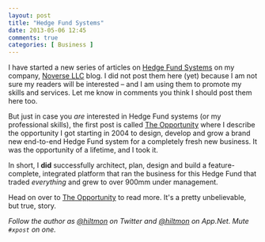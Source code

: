 ```yaml
---
layout: post
title: "Hedge Fund Systems"
date: 2013-05-06 12:45
comments: true
categories: [ Business ]
---
```


I have started a new series of articles on [Hedge Fund Systems](http://www.noverse.com/blog/categories/hedge-fund-systems/) on my company, [Noverse LLC](http://www.noverse.com/) blog.  <span class="light">I did not post them here (yet) because I am not sure my readers will be interested – and I am using them to promote my skills and services. Let me know in comments you think I should post them here too.</span>

But just in case you *are* interested in Hedge Fund systems (or my professional skills), the first post is called [The Opportunity](http://www.noverse.com/blog/2013/05/the-opportunity/) where I describe the opportunity I got starting in 2004 to design, develop and grow a brand new end-to-end Hedge Fund system for a completely fresh new business. It was the opportunity of a lifetime, and I took it.

In short, I **did** successfully architect, plan, design and build a feature-complete, integrated platform that ran the business for this Hedge Fund that traded *everything* and grew to over 900mm under management.

Head on over to [The Opportunity](http://www.noverse.com/blog/2013/05/the-opportunity/) to read more. It's a pretty unbelievable, but true, story.

*Follow the author as [@hiltmon](http://twitter.com/hiltmon) on Twitter and [@hiltmon](http://alpha.app.net/hiltmon) on App.Net. Mute `#xpost` on one.*
